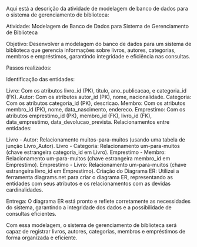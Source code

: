 Aqui está a descrição da atividade de modelagem de banco de dados para o sistema de gerenciamento de biblioteca:

Atividade: Modelagem de Banco de Dados para Sistema de Gerenciamento de Biblioteca

Objetivo: Desenvolver a modelagem do banco de dados para um sistema de biblioteca que gerencia informações sobre livros, autores, categorias, membros e empréstimos, garantindo integridade e eficiência nas consultas.

Passos realizados:

Identificação das entidades:

Livro: Com os atributos livro_id (PK), titulo, ano_publicacao, e categoria_id (FK).
Autor: Com os atributos autor_id (PK), nome, nacionalidade.
Categoria: Com os atributos categoria_id (PK), descricao.
Membro: Com os atributos membro_id (PK), nome, data_nascimento, endereco.
Emprestimo: Com os atributos emprestimo_id (PK), membro_id (FK), livro_id (FK), data_emprestimo, data_devolucao_prevista.
Relacionamentos entre entidades:

Livro - Autor: Relacionamento muitos-para-muitos (usando uma tabela de junção Livro_Autor).
Livro - Categoria: Relacionamento um-para-muitos (chave estrangeira categoria_id em Livro).
Emprestimo - Membro: Relacionamento um-para-muitos (chave estrangeira membro_id em Emprestimo).
Emprestimo - Livro: Relacionamento um-para-muitos (chave estrangeira livro_id em Emprestimo).
Criação do Diagrama ER: Utilizei a ferramenta diagrams.net para criar o diagrama ER, representando as entidades com seus atributos e os relacionamentos com as devidas cardinalidades.

Entrega: O diagrama ER está pronto e reflete corretamente as necessidades do sistema, garantindo a integridade dos dados e a possibilidade de consultas eficientes.

Com essa modelagem, o sistema de gerenciamento de biblioteca será capaz de registrar livros, autores, categorias, membros e empréstimos de forma organizada e eficiente.
